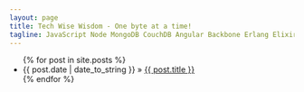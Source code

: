 ```yaml
---
layout: page
title: Tech Wise Wisdom - One byte at a time!
tagline: JavaScript Node MongoDB CouchDB Angular Backbone Erlang Elixir 
---
```

<ul class="posts">
  {% for post in site.posts %}
    <li><span>{{ post.date | date_to_string }}</span> &raquo; <a href="{{ BASE_PATH }}{{ post.url }}">{{ post.title }}</a></li>
  {% endfor %}
</ul>



